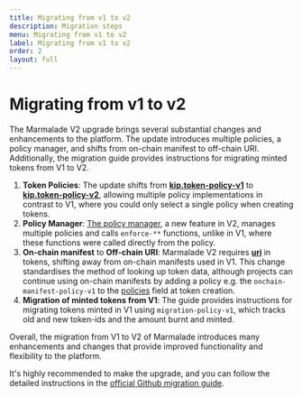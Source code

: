 ```yaml
---
title: Migrating from v1 to v2
description: Migration steps
menu: Migrating from v1 to v2
label: Migrating from v1 to v2
order: 2
layout: full
---
```


# Migrating from v1 to v2

The Marmalade V2 upgrade brings several substantial changes and enhancements to
the platform. The update introduces multiple policies, a policy manager, and
shifts from on-chain manifest to off-chain URI. Additionally, the migration
guide provides instructions for migrating minted tokens from V1 to V2.

1.  **Token Policies**: The update shifts from
    **[kip.token-policy-v1](https://github.com/kadena-io/marmalade/blob/v2/v1/pact/kip/token-policy-v1.pact)**
    to
    **[kip.token-policy-v2](https://github.com/kadena-io/marmalade/blob/v2/pact/kip/token-policy-v2.pact)**,
    allowing multiple policy implementations in contrast to V1, where you could
    only select a single policy when creating tokens.
2.  **Policy Manager**:
    [The policy manager](/docs/marmalade/the-policy-manager), a new feature in
    V2, manages multiple policies and calls `enforce-**` functions, unlike in
    V1, where these functions were called directly from the policy.
3.  **On-chain manifest** to **Off-chain URI**: Marmalade V2 requires
    **[uri](https://github.com/kadena-io/marmalade/blob/v2/pact/ledger.pact#L24)**
    in tokens, shifting away from on-chain manifests used in V1. This change
    standardises the method of looking up token data, although projects can
    continue using on-chain manifests by adding a policy e.g. the
    `onchain-manifest-policy-v1` to the
    [policies](https://github.com/kadena-io/marmalade/blob/v2/pact/ledger.pact#L201C20-L201C20)
    field at token creation.
4.  **Migration of minted tokens from V1**: The guide provides instructions for
    migrating tokens minted in V1 using `migration-policy-v1`, which tracks old
    and new token-ids and the amount burnt and minted.

Overall, the migration from V1 to V2 of Marmalade introduces many enhancements
and changes that provide improved functionality and flexibility to the platform.

It's highly recommended to make the upgrade, and you can follow the detailed
instructions in the
[official Github migration guide](https://www.github.com/kadena.io/marmalade/migration).
